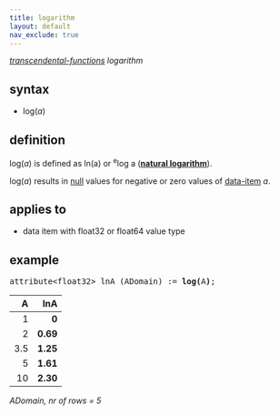 ```yaml
---
title: logarithm
layout: default
nav_exclude: true
---
```

*[transcendental-functions](transcendental-functions) logarithm*

## syntax

- log(*a*)

## definition

log(*a*) is defined as ln(a) or <sup>e</sup>log a ([**natural logarithm**](https://en.wikipedia.org/wiki/Natural_logarithm)).

log(*a*) results in [null](null) values for negative or zero values of [data-item](data-item) *a*.

## applies to

- data item with float32 or float64 value type

## example
<pre>
attribute&lt;float32&gt; lnA (ADomain) := <B>log(</B>A<B>)</B>;
</pre>

| A   | **lnA**  |
|----:|---------:|
| 1   | **0**    |
| 2   | **0.69** |
| 3.5 | **1.25** |
| 5   | **1.61** |
| 10  | **2.30** |

*ADomain, nr of rows = 5*